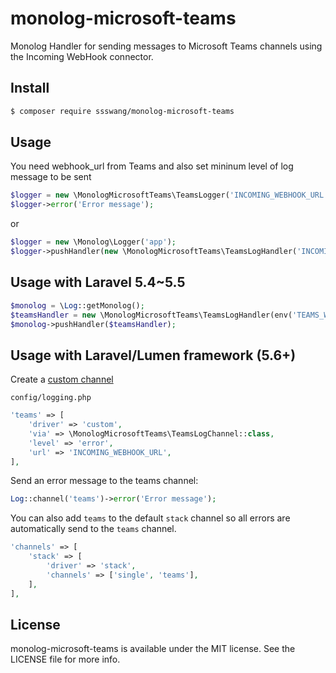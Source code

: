 # monolog-microsoft-teams

Monolog Handler for sending messages to Microsoft Teams channels using the Incoming WebHook connector.

## Install

```bash
$ composer require ssswang/monolog-microsoft-teams
```

## Usage
You need webhook_url from Teams and also set mininum level of log message to be sent
```php
$logger = new \MonologMicrosoftTeams\TeamsLogger('INCOMING_WEBHOOK_URL', \Monolog\Logger::ERROR);
$logger->error('Error message');
```

or

```php
$logger = new \Monolog\Logger('app');
$logger->pushHandler(new \MonologMicrosoftTeams\TeamsLogHandler('INCOMING_WEBHOOK_URL', \Monolog\Logger::ERROR));
```

## Usage with Laravel 5.4~5.5

```php
$monolog = \Log::getMonolog();
$teamsHandler = new \MonologMicrosoftTeams\TeamsLogHandler(env('TEAMS_WEBHOOK_URL'), \Monolog\Logger::NOTICE);
$monolog->pushHandler($teamsHandler);
```


## Usage with Laravel/Lumen framework (5.6+)

Create a [custom channel](https://laravel.com/docs/master/logging#creating-custom-channels) 

`config/logging.php`

```php
'teams' => [
    'driver' => 'custom',
    'via' => \MonologMicrosoftTeams\TeamsLogChannel::class,
    'level' => 'error',
    'url' => 'INCOMING_WEBHOOK_URL',
],
```

Send an error message to the teams channel:

```php
Log::channel('teams')->error('Error message');
```

You can also add `teams` to the default `stack` channel so all errors are automatically send to the `teams` channel.

```php
'channels' => [
    'stack' => [
        'driver' => 'stack',
        'channels' => ['single', 'teams'],
    ],
],
```


## License

monolog-microsoft-teams is available under the MIT license. See the LICENSE file for more info.
